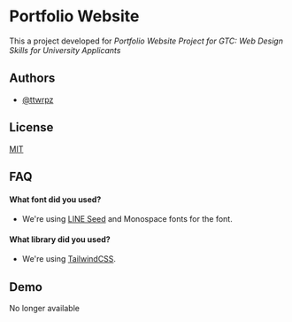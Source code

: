 # Portfolio Website
This a project developed for *Portfolio Website Project for GTC: Web Design Skills for University Applicants*

## Authors

- [@ttwrpz](https://www.github.com/ttwrpz)

## License

[MIT](https://choosealicense.com/licenses/mit/)


## FAQ

#### What font did you used?

- We're using [LINE Seed](https://seed.line.me/index_en.html) and Monospace fonts for the font.

#### What library did you used?

- We're using [TailwindCSS](https://tailwindcss.com/).


## Demo

No longer available
